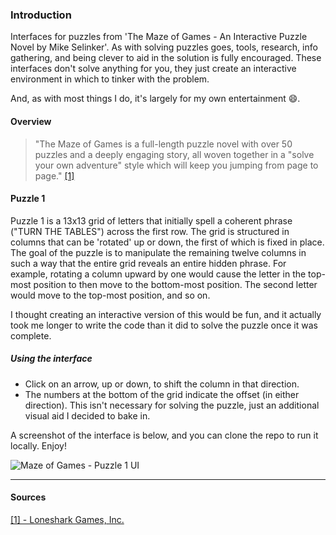 ### Introduction

Interfaces for puzzles from 'The Maze of Games - An Interactive Puzzle Novel by Mike Selinker'. As with solving puzzles goes, tools, research, info gathering, and being clever to aid in the solution is fully encouraged. These interfaces don't solve anything for you, they just create an interactive environment in which to tinker with the problem.

And, as with most things I do, it's largely for my own entertainment :smile:.

#### Overview

> "The Maze of Games is a full-length puzzle novel with over 50 puzzles and a
> deeply engaging story, all woven together in a "solve your own adventure"
> style which will keep you jumping from page to page." [[1]](#source1)

#### Puzzle 1

Puzzle 1 is a 13x13 grid of letters that initially spell a coherent phrase
("TURN THE TABLES") across the first row.  The grid is structured in columns
that can be 'rotated' up or down, the first of which is fixed in place.  The
goal of the puzzle is to manipulate the remaining twelve columns in such a way
that the entire grid reveals an entire hidden phrase. For example, rotating a
column upward by one would cause the letter in the top-most position to then
move to the bottom-most position. The second letter would move to the top-most
position, and so on.

I thought creating an interactive version of this would be fun, and it actually
took me longer to write the code than it did to solve the puzzle once it was
complete.

##### Using the interface

- Click on an arrow, up or down, to shift the column in that direction.
- The numbers at the bottom of the grid indicate the offset (in either
  direction). This isn't necessary for solving the puzzle, just an additional
  visual aid I decided to bake in.

A screenshot of the interface is below, and you can clone the repo to run it locally. Enjoy!

![Maze of Games - Puzzle 1 UI](https://dl.dropboxusercontent.com/u/7583033/mog_puzzle_1.png)

---

#### Sources
<a name="source1"></a>
[[1] - Loneshark Games, Inc.](http://www.lonesharkgames.com/maze/)
